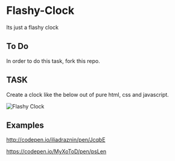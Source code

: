 # Flashy-Clock
Its just a flashy clock

## To Do
In order to do this task, fork this repo.

## TASK
Create a clock like the below out of pure html, css and javascript.

![Flashy Clock](https://media.giphy.com/media/KGD1TNpsl5yFy/giphy.gif "Flashy Clock")


## Examples
http://codepen.io/iliadraznin/pen/JcqbE

https://codepen.io/MyXoToD/pen/psLen
